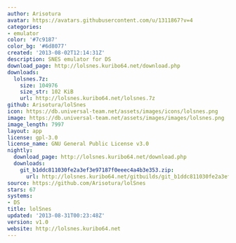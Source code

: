 ```yaml
---
author: Arisotura
avatar: https://avatars.githubusercontent.com/u/1311867?v=4
categories:
- emulator
color: '#7c9187'
color_bg: '#6d8077'
created: '2013-08-02T12:14:31Z'
description: SNES emulator for DS
download_page: http://lolsnes.kuribo64.net/download.php
downloads:
  lolsnes.7z:
    size: 104976
    size_str: 102 KiB
    url: http://lolsnes.kuribo64.net/lolsnes.7z
github: Arisotura/lolSnes
icon: https://db.universal-team.net/assets/images/icons/lolsnes.png
image: https://db.universal-team.net/assets/images/images/lolsnes.png
image_length: 7997
layout: app
license: gpl-3.0
license_name: GNU General Public License v3.0
nightly:
  download_page: http://lolsnes.kuribo64.net/download.php
  downloads:
    git_b1ddc811030fe2a3ef3e97187f0eeec4a4b3e353.zip:
      url: http://lolsnes.kuribo64.net/gitbuilds/git_b1ddc811030fe2a3ef3e97187f0eeec4a4b3e353.zip
source: https://github.com/Arisotura/lolSnes
stars: 67
systems:
- DS
title: lolSnes
updated: '2013-08-31T00:23:48Z'
version: v1.0
website: http://lolsnes.kuribo64.net
---
```

